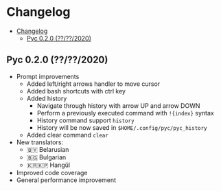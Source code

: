# Changelog

- [Changelog](#changelog)
  - [Pyc 0.2.0 (??/??/2020)](#pyc-020-2020)

## Pyc 0.2.0 (??/??/2020)

- Prompt improvements
  - Added left/right arrows handler to move cursor
  - Added bash shortcuts with ctrl key
  - Added history
    - Navigate through history with arrow UP and arrow DOWN
    - Perform a previously executed command with ```!{index}``` syntax
    - History command support ```history```
    - History will be now saved in ```$HOME/.config/pyc/pyc_history```
  - Added clear command ```clear```
- New translators:
  - 🇧🇾 Belarusian
  - 🇧🇬 Bulgarian
  - 🇰🇷🇰🇵 Hangŭl
- Improved code coverage
- General performance improvement
